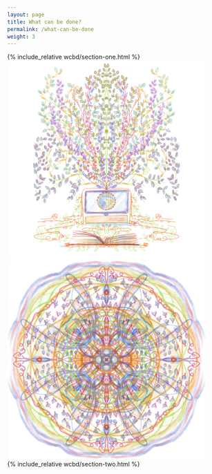 ```yaml
---
layout: page
title: What can be done?
permalink: /what-can-be-done
weight: 3
---
```

<div class="section one">
<div class="content">
{% include_relative wcbd/section-one.html %}
</div>
<div class="image">
<img src="assets/images/4-Illustration-5-principles-report.png" width="460"  />
</div>
</div>

<div class="section two">
<div class="image">
<img src="assets/images/5-Hearing-community-circles.png" width="460"  />
</div>
<div class="content">
{% include_relative wcbd/section-two.html %}
</div>
</div>
